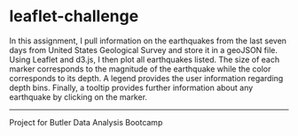 # leaflet-challenge
In this assignment, I pull information on the earthquakes from the last seven days from United States Geological Survey and store it in a geoJSON file.
Using Leaflet and d3.js, I then plot all earthquakes listed. The size of each marker corresponds to the magnitude of the earthquake while the color corresponds to its depth. A legend provides the user information regarding depth bins. Finally, a tooltip provides further information about any earthquake by clicking on the marker.

-----
Project for Butler Data Analysis Bootcamp
